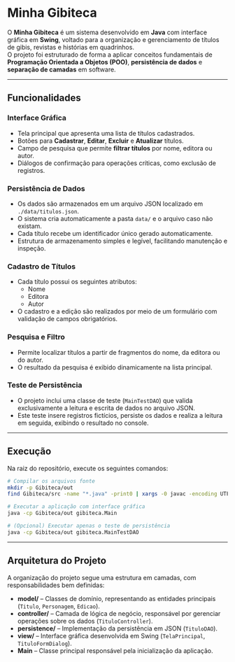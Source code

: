 # Minha Gibiteca

O **Minha Gibiteca** é um sistema desenvolvido em **Java** com interface gráfica em **Swing**, voltado para a organização e gerenciamento de títulos de gibis, revistas e histórias em quadrinhos.  
O projeto foi estruturado de forma a aplicar conceitos fundamentais de **Programação Orientada a Objetos (POO)**, **persistência de dados** e **separação de camadas** em software.

---

## Funcionalidades

### Interface Gráfica
- Tela principal que apresenta uma lista de títulos cadastrados.  
- Botões para **Cadastrar**, **Editar**, **Excluir** e **Atualizar** títulos.  
- Campo de pesquisa que permite **filtrar títulos** por nome, editora ou autor.  
- Diálogos de confirmação para operações críticas, como exclusão de registros.  

### Persistência de Dados
- Os dados são armazenados em um arquivo JSON localizado em `./data/titulos.json`.  
- O sistema cria automaticamente a pasta `data/` e o arquivo caso não existam.  
- Cada título recebe um identificador único gerado automaticamente.  
- Estrutura de armazenamento simples e legível, facilitando manutenção e inspeção.  

### Cadastro de Títulos
- Cada título possui os seguintes atributos:  
  - Nome  
  - Editora  
  - Autor  
- O cadastro e a edição são realizados por meio de um formulário com validação de campos obrigatórios.  

### Pesquisa e Filtro
- Permite localizar títulos a partir de fragmentos do nome, da editora ou do autor.  
- O resultado da pesquisa é exibido dinamicamente na lista principal.  

### Teste de Persistência
- O projeto inclui uma classe de teste (`MainTestDAO`) que valida exclusivamente a leitura e escrita de dados no arquivo JSON.  
- Este teste insere registros fictícios, persiste os dados e realiza a leitura em seguida, exibindo o resultado no console.  

---

## Execução

Na raiz do repositório, execute os seguintes comandos:

```bash
# Compilar os arquivos fonte
mkdir -p Gibiteca/out
find Gibiteca/src -name "*.java" -print0 | xargs -0 javac -encoding UTF-8 -d Gibiteca/out

# Executar a aplicação com interface gráfica
java -cp Gibiteca/out gibiteca.Main

# (Opcional) Executar apenas o teste de persistência
java -cp Gibiteca/out gibiteca.MainTestDAO
```

---

## Arquitetura do Projeto

A organização do projeto segue uma estrutura em camadas, com responsabilidades bem definidas:

- **model/** – Classes de domínio, representando as entidades principais (`Titulo`, `Personagem`, `Edicao`).  
- **controller/** – Camada de lógica de negócio, responsável por gerenciar operações sobre os dados (`TituloController`).  
- **persistence/** – Implementação da persistência em JSON (`TituloDAO`).  
- **view/** – Interface gráfica desenvolvida em Swing (`TelaPrincipal`, `TituloFormDialog`).  
- **Main** – Classe principal responsável pela inicialização da aplicação.  
